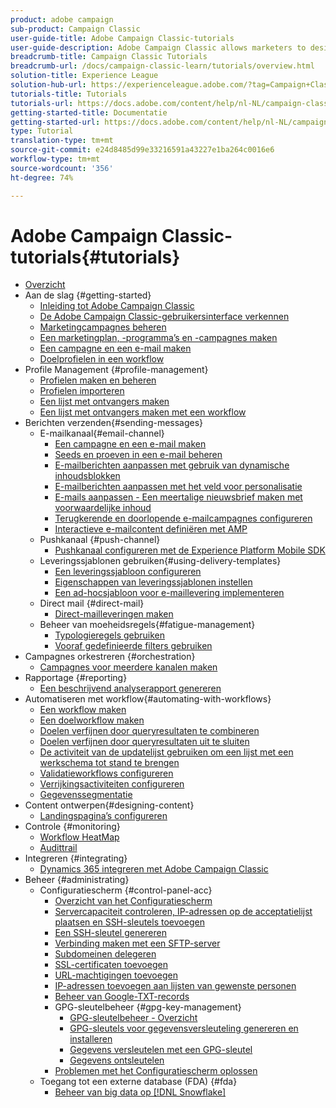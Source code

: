 ```yaml
---
product: adobe campaign
sub-product: Campaign Classic
user-guide-title: Adobe Campaign Classic-tutorials
user-guide-description: Adobe Campaign Classic allows marketers to design cross-channel customer experiences and provides an environment for visual campaign orchestration, real time interaction management, and cross channel execution.
breadcrumb-title: Campaign Classic Tutorials
breadcrumb-url: /docs/campaign-classic-learn/tutorials/overview.html
solution-title: Experience League
solution-hub-url: https://experienceleague.adobe.com/?tag=Campaign+Classic#recommended/solutions/campaign
tutorials-title: Tutorials
tutorials-url: https://docs.adobe.com/content/help/nl-NL/campaign-classic-learn/tutorials/overview.html
getting-started-title: Documentatie
getting-started-url: https://docs.adobe.com/content/help/nl-NL/campaign-classic/using/getting-started/starting-with-adobe-campaign/about-adobe-campaign-classic.html
type: Tutorial
translation-type: tm+mt
source-git-commit: e24d8485d99e33216591a43227e1ba264c0016e6
workflow-type: tm+mt
source-wordcount: '356'
ht-degree: 74%

---
```



# Adobe Campaign Classic-tutorials{#tutorials}

+ [Overzicht](/help/overview.md)
+ Aan de slag {#getting-started}
   + [Inleiding tot Adobe Campaign Classic](/help/getting-started/introduction-to-adobe-campaign-classic.md)
   + [De Adobe Campaign Classic-gebruikersinterface verkennen](/help/getting-started/exploring-the-adobe-campaign-classic-user-interface.md)
   + [Marketingcampagnes beheren](/help/getting-started/managing-marketing-campaigns.md)
   + [Een marketingplan, -programma’s en -campagnes maken](/help/getting-started/creating-a-marketing-plan-programs-and-campaigns.md)
   + [Een campagne en een e-mail maken](https://docs.adobe.com/content/help/en/campaign-classic-learn/tutorials/getting-started/creating-a-campaign-and-an-email.html)
   + [Doelprofielen in een workflow](/help/getting-started/targeting-profiles-in-a-workflow.md)
+ Profile Management {#profile-management}
   + [Profielen maken en beheren](/help/profile-management/create-and-manage-profiles.md)
   + [Profielen importeren](/help/data-management/importing-profiles.md)
   + [Een lijst met ontvangers maken](/help/profile-management/creating-a-list-of-recipients.md)
   + [Een lijst met ontvangers maken met een workflow](/help/profile-management/creating-a-list-of-recipients-with-a-workflow.md)
+ Berichten verzenden{#sending-messages}
   + E-mailkanaal{#email-channel}
      + [Een campagne en een e-mail maken](/help/getting-started/creating-a-campaign-and-an-email.md)
      + [Seeds en proeven in een e-mail beheren](/help/sending-messages/managing-seed-and-proofs.md)
      + [E-mailberichten aanpassen met gebruik van dynamische inhoudsblokken](/help/sending-messages/email-channel/personalization-with-dynamic-content-blocks.md)
      + [E-mailberichten aanpassen met het veld voor personalisatie](/help/sending-messages/email-channel/personalizing-emails-using-personalization-fields.md)
      + [E-mails aanpassen - Een meertalige nieuwsbrief maken met voorwaardelijke inhoud](/help/sending-messages/email-channel/personalizing-emails-create-a-multi-lingual-newsletter-using-conditional-content.md)
      + [Terugkerende en doorlopende e-mailcampagnes configureren](/help/sending-messages/recurring-deliveries.md)
      + [Interactieve e-mailcontent definiëren met AMP](/help/sending-messages/email-channel/defining-interactive-email-content-with-amp.md)
   + Pushkanaal {#push-channel}
      + [Pushkanaal configureren met de Experience Platform Mobile SDK](/help/sending-messages/mobile-channel/configure-push-using-aep-mobile-sdk.md)
   + Leveringssjablonen gebruiken{#using-delivery-templates}
      + [Een leveringssjabloon configureren](/help/sending-messages/using-delivery-templates/configuring-a-delivery-template.md)
      + [Eigenschappen van leveringssjablonen instellen](/help/sending-messages/using-delivery-templates/setting-delivery-template-properties.md)
      + [Een ad-hocsjabloon voor e-maillevering implementeren](/help/sending-messages/using-delivery-templates/deploying-ad-hoc-email-delivery-template.md)
   + Direct mail {#direct-mail}
      + [Direct-mailleveringen maken](/help/sending-messages/direct-mail/creating-direct-mail-deliveries.md)
   + Beheer van moeheidsregels{#fatigue-management}
      + [Typologieregels gebruiken](/help/sending-messages/fatigue-management/typology-rules-for-fatigue-management.md)
      + [Vooraf gedefinieerde filters gebruiken](/help/sending-messages/fatigue-management/fatigue-management-using-filters.md)
+ Campagnes orkestreren {#orchestration}
   + [Campagnes voor meerdere kanalen maken](/help/orchestrating-campaigns/multi-channel-campaigns.md)
+ Rapportage {#reporting}
   + [Een beschrijvend analyserapport genereren](/help/reporting/generating-a-descriptive-analysis-report.md)
+ Automatiseren met workflow{#automating-with-workflows}
   + [Een workflow maken](/help/automating-with-workflows/creating-a-workflow.md)
   + [Een doelworkflow maken](/help/automating-with-workflows/creating-a-targeting-workflow.md)
   + [Doelen verfijnen door queryresultaten te combineren](/help/automating-with-workflows/refining-targets-by-combining-query-results.md)
   + [Doelen verfijnen door queryresultaten uit te sluiten](/help/automating-with-workflows/refining-targets-by-excluding-query-results.md)
   + [De activiteit van de updatelijst gebruiken om een lijst met een werkschema tot stand te brengen](/help/automating-with-workflows/using-the-update-list-activity.md)
   + [Validatieworkflows configureren](/help/automating-with-workflows/validation-flow-configuration.md)
   + [Verrijkingsactiviteiten configureren](/help/automating-with-workflows/enrichment-activity.md)
   + [Gegevenssegmentatie](/help/data-management/data-segmentation.md)
+ Content ontwerpen{#designing-content}
   + [Landingspagina’s configureren](/help/designing-content/configure-landingpages.md)
+ Controle {#monitoring}
   + [Workflow HeatMap](/help/monitoring-campaign-classic/workflow-heatmap.md)
   + [Audittrail](/help/monitoring-campaign-classic/audit-trail.md)
+ Integreren {#integrating}
   + [Dynamics 365 integreren met Adobe Campaign Classic](/help/integrations/dynamics365-integration.md)
+ Beheer {#administrating}
   + Configuratiescherm {#control-panel-acc}
      + [Overzicht van het Configuratiescherm](/help/monitoring-campaign-classic/control-panel/control-panel-overview.md)
      + [Servercapaciteit controleren, IP-adressen op de acceptatielijst plaatsen en SSH-sleutels toevoegen](/help/monitoring-campaign-classic/control-panel/monitoring-server-capacity-allow-listing-adding-ssh-key.md)
      + [Een SSH-sleutel genereren](/help/monitoring-campaign-classic/control-panel/generate-ssh-key.md)
      + [Verbinding maken met een SFTP-server](/help/monitoring-campaign-classic/control-panel/connect-to-sftp-server.md)
      + [Subdomeinen delegeren](/help/monitoring-campaign-classic/control-panel/subdomain-delegation.md)
      + [SSL-certificaten toevoegen](/help/monitoring-campaign-classic/control-panel/adding-ssl-certificates.md)
      + [URL-machtigingen toevoegen](/help/monitoring-campaign-classic/control-panel/adding-url-permissions.md)
      + [IP-adressen toevoegen aan lijsten van gewenste personen](/help/monitoring-campaign-classic/control-panel/ip-allow-listing.md)
      + [Beheer van Google-TXT-records](/help/monitoring-campaign-classic/control-panel/google-txt-record-management.md)
      + GPG-sleutelbeheer {#gpg-key-management}
         + [GPG-sleutelbeheer - Overzicht](/help/monitoring-campaign-classic/control-panel/gpg-key-management/gpg-key-management-overview.md)
         + [GPG-sleutels voor gegevensversleuteling genereren en installeren](/help/monitoring-campaign-classic/control-panel/gpg-key-management/generating-and-installing-gpg-keys-for-data-encryption.md)
         + [Gegevens versleutelen met een GPG-sleutel](/help/monitoring-campaign-classic/control-panel/gpg-key-management/using-a-gpg-key-to-encrypt-data.md)
         + [Gegevens ontsleutelen](/help/monitoring-campaign-classic/control-panel/gpg-key-management/decrypting-data.md)
      + [Problemen met het Configuratiescherm oplossen](/help/monitoring-campaign-classic/control-panel/trouble-shooting.md)
   + Toegang tot een externe database (FDA) {#fda}
      + [Beheer van big data op [!DNL Snowflake]](/help/administrating/snowflake/big-data-segmentation-on-snowflake.md)